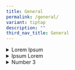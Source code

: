 ```yaml
---
title: General
permalink: /general/
variant: tiptap
description: ""
third_nav_title: General
---
```

<div data-type="detailGroup" class="isomer-accordion isomer-accordion-white">
<details class="isomer-details">
<summary>Lorem Ipsum</summary>
<div data-type="detailsContent" class="isomer-details-content">
<p>"Lorem ipsum dolor sit amet, consectetur adipiscing elit, sed do eiusmod
tempor incididunt ut labore et dolore magna aliqua. Ut enim ad minim veniam,
quis nostrud exercitation ullamco laboris nisi ut aliquip ex ea commodo
consequat. Duis aute irure dolor in reprehenderit in voluptate velit esse
cillum dolore eu fugiat nulla pariatur. Excepteur sint occaecat cupidatat
non proident, sunt in culpa qui officia deserunt mollit anim id est laborum."</p>
</div>
</details>
<details class="isomer-details">
<summary>Ipsum Lorem</summary>
<div data-type="detailsContent" class="isomer-details-content">
<p>"Lorem ipsum dolor sit amet, consectetur adipiscing elit, sed do eiusmod
tempor incididunt ut labore et dolore magna aliqua. Ut enim ad minim veniam,
quis nostrud exercitation ullamco laboris nisi ut aliquip ex ea commodo
consequat. Duis aute irure dolor in reprehenderit in voluptate velit esse
cillum dolore eu fugiat nulla pariatur. Excepteur sint occaecat cupidatat
non proident, sunt in culpa qui officia deserunt mollit anim id est laborum."</p>
</div>
</details>
<details class="isomer-details">
<summary>Number 3</summary>
<div data-type="detailsContent" class="isomer-details-content">
<p>"Lorem ipsum dolor sit amet, consectetur adipiscing elit, sed do eiusmod
tempor incididunt ut labore et dolore magna aliqua. Ut enim ad minim veniam,
quis nostrud exercitation ullamco laboris nisi ut aliquip ex ea commodo
consequat. Duis aute irure dolor in reprehenderit in voluptate velit esse
cillum dolore eu fugiat nulla pariatur. Excepteur sint occaecat cupidatat
non proident, sunt in culpa qui officia deserunt mollit anim id est laborum."</p>
</div>
</details>
</div>
<p></p>